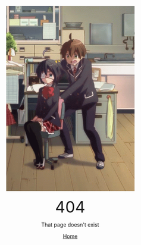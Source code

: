 <!DOCTYPE html>
<html>
<!-- ChairSpin Gif -->
<p style="text-align: center;"><img src="imgs/chairspin.gif" alt="construction img"></p>
<!-- 404 message -->
<p style="text-align: center;"><span style="font-size:3em;">404</span></p>
<p style="text-align: center;"><span style="font-size:1em;">That page doesn't exist</span></p>
<p style="text-align: center;"><a href="https://www.detos.net">Home</a></span></p>
</html>